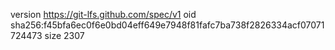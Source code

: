 version https://git-lfs.github.com/spec/v1
oid sha256:f45bfa6ec0f6e0bd04eff649e7948f81fafc7ba738f2826334acf07071724473
size 2307
